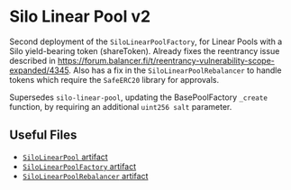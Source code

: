 # Silo Linear Pool v2

Second deployment of the `SiloLinearPoolFactory`, for Linear Pools with a Silo yield-bearing token (shareToken).
Already fixes the reentrancy issue described in https://forum.balancer.fi/t/reentrancy-vulnerability-scope-expanded/4345.
Also has a fix in the `SiloLinearPoolRebalancer` to handle tokens which require the `SafeERC20` library for approvals.

Supersedes `silo-linear-pool`, updating the BasePoolFactory `_create` function, by requiring an additional `uint256 salt` parameter.

## Useful Files

- [`SiloLinearPool` artifact](./artifact/SiloLinearPool.json)
- [`SiloLinearPoolFactory` artifact](./artifact/SiloLinearPoolFactory.json)
- [`SiloLinearPoolRebalancer` artifact](./artifact/SiloLinearPoolRebalancer.json)